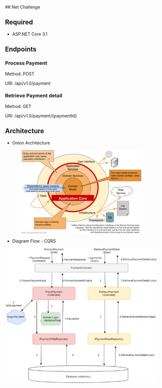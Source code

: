 ##.Net Challenge
## Required
- ASP.NET Core 3.1

## Endpoints
### Process Payment

Method: POST

URI: /api/v1.0/payment

### Retrieve Payment detail

Method: GET

URI: /api/v1.0/payment/{paymentId}
## Architecture
- Onion Architecture

<p align="center">
<img src="docs/onion-architecture.png" width="400" align="center">
</p>

- Diagram Flow - CQRS

![](docs/flow-diagram.png)

